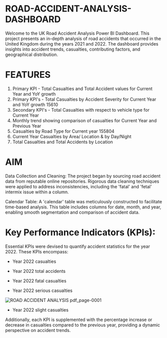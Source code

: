 # ROAD-ACCIDENT-ANALYSIS-DASHBOARD
Welcome to the UK Road Accident Analysis Power BI Dashboard. This project presents an in-depth analysis of road accidents that occurred in the United Kingdom during the years 2021 and 2022. The dashboard provides insights into accident trends, casualties, contributing factors, and geographical distribution.

# FEATURES
1. Primary KPI - Total Casualties and Total Accident values for Current Year and YoY growth
2. Primary KPI's - Total Casualties by Accident Severity for Current Year and YoY growth 15610
3. Secondary KPI's - Total Casualties with respect to vehicle type for Current Year
4. Monthly trend showing comparison of casualties for Current Year and Previous Year
5. Casualties by Road Type for Current year
155804
6. Current Year Casualties by Area/ Location & by Day/Night
7. Total Casualties and Total Accidents by Location

# AIM
Data Collection and Cleaning: The project began by sourcing road accident data from reputable online repositories. Rigorous data cleaning techniques were applied to address inconsistencies, including the 'fatal' and 'fetal' intermix issue within a column.

Calendar Table: A 'calendar' table was meticulously constructed to facilitate time-based analysis. This table includes columns for date, month, and year, enabling smooth segmentation and comparison of accident data.

# Key Performance Indicators (KPIs):

Essential KPIs were devised to quantify accident statistics for the year 2022. These KPIs encompass:

* Year 2022 casualties

* Year 2022 total accidents

* Year 2022 fatal casualties

* Year 2022 serious casualties




![ROAD ACCIDENT ANALYSIS pdf_page-0001](https://github.com/Abir-404/ROAD-ACCIDENT-ANALYSIS-DASHBOARD/assets/172139410/fbfccd9e-7579-4365-b2b4-1caadb99d21c)


* Year 2022 slight casualties

Additionally, each KPI is supplemented with the percentage increase or decrease in casualties compared to the previous year, providing a dynamic perspective on accident trends.



